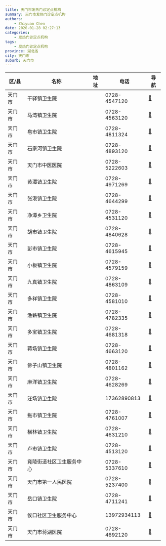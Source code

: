 ```yaml
---
title: 天门市发热门诊定点机构
summary: 天门市发热门诊定点机构
authors: 
    - Zhiyuan Chen
date: 2020-01-28 02:27:13
categories: 
    - 发热门诊定点机构
tags: 
    - 发热门诊定点机构
province: 湖北省
city: 天门市
suburb: 天门市
---
```


|  区/县  |  名称  |  地址  |  电话  |  导航  |
|------|-------|------|------|------|
|  天门市  |  干驿镇卫生院  |    |  0728-4547120  |  [🧭](https://ditu.amap.com/search?query=干驿镇卫生院)  
|  天门市  |  马湾镇卫生院  |    |  0728-4563120  |  [🧭](https://ditu.amap.com/search?query=马湾镇卫生院)  
|  天门市  |  皂市镇卫生院  |    |  0728-4811324  |  [🧭](https://ditu.amap.com/search?query=皂市镇卫生院)  
|  天门市  |  石家河镇卫生院  |    |  0728-4893120  |  [🧭](https://ditu.amap.com/search?query=石家河镇卫生院)  
|  天门市  |  天门市中医医院  |    |  0728-5222603  |  [🧭](https://ditu.amap.com/search?query=天门市中医医院)  
|  天门市  |  黄潭镇卫生院  |    |  0728-4971269  |  [🧭](https://ditu.amap.com/search?query=黄潭镇卫生院)  
|  天门市  |  张港镇卫生院  |    |  0728-4644299  |  [🧭](https://ditu.amap.com/search?query=张港镇卫生院)  
|  天门市  |  净潭乡卫生院  |    |  0728-4531120  |  [🧭](https://ditu.amap.com/search?query=净潭乡卫生院)  
|  天门市  |  胡市镇卫生院  |    |  0728-4840628  |  [🧭](https://ditu.amap.com/search?query=胡市镇卫生院)  
|  天门市  |  彭市镇卫生院  |    |  0728-4615945  |  [🧭](https://ditu.amap.com/search?query=彭市镇卫生院)  
|  天门市  |  小板镇卫生院  |    |  0728-4579159  |  [🧭](https://ditu.amap.com/search?query=小板镇卫生院)  
|  天门市  |  九真镇卫生院  |    |  0728-4863109  |  [🧭](https://ditu.amap.com/search?query=九真镇卫生院)  
|  天门市  |  多祥镇卫生院  |    |  0728-4581010  |  [🧭](https://ditu.amap.com/search?query=多祥镇卫生院)  
|  天门市  |  渔薪镇卫生院  |    |  0728-4782335  |  [🧭](https://ditu.amap.com/search?query=渔薪镇卫生院)  
|  天门市  |  多宝镇卫生院  |    |  0728-4681318  |  [🧭](https://ditu.amap.com/search?query=多宝镇卫生院)  
|  天门市  |  蒋场镇卫生院  |    |  0728-4663120  |  [🧭](https://ditu.amap.com/search?query=蒋场镇卫生院)  
|  天门市  |  佛子山镇卫生院  |    |  0728-4801162  |  [🧭](https://ditu.amap.com/search?query=佛子山镇卫生院)  
|  天门市  |  麻洋镇卫生院  |    |  0728-4628269  |  [🧭](https://ditu.amap.com/search?query=麻洋镇卫生院)  
|  天门市  |  汪场镇卫生院  |    |  17362890813  |  [🧭](https://ditu.amap.com/search?query=汪场镇卫生院)  
|  天门市  |  拖市镇卫生院  |    |  0728-4761007  |  [🧭](https://ditu.amap.com/search?query=拖市镇卫生院)  
|  天门市  |  横林镇卫生院  |    |  0728-4631210  |  [🧭](https://ditu.amap.com/search?query=横林镇卫生院)  
|  天门市  |  卢市镇卫生院  |    |  0728-4513120  |  [🧭](https://ditu.amap.com/search?query=卢市镇卫生院)  
|  天门市  |  竟陵街道社区卫生服务中心  |    |  0728-5337610  |  [🧭](https://ditu.amap.com/search?query=竟陵街道社区卫生服务中心)  
|  天门市  |  天门市第一人民医院  |    |  0728-5237400  |  [🧭](https://ditu.amap.com/search?query=天门市第一人民医院)  
|  天门市  |  岳口镇卫生院  |    |  0728-4711241  |  [🧭](https://ditu.amap.com/search?query=岳口镇卫生院)  
|  天门市  |  侯口社区卫生服务中心  |    |  13972934113  |  [🧭](https://ditu.amap.com/search?query=侯口社区卫生服务中心)  
|  天门市  |  天门市蒋湖医院  |    |  0728-4692120  |  [🧭](https://ditu.amap.com/search?query=天门市蒋湖医院)  

